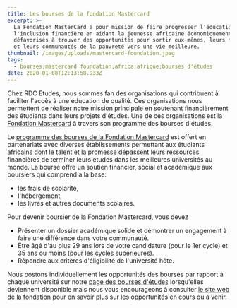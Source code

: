 ```yaml
---
title: Les bourses de la fondation Mastercard
excerpt: >-
  La Fondation MasterCard a pour mission de faire progresser l'éducation et
  l'inclusion financière en aidant la jeunesse africaine économiquement
  défavorisés à trouver des opportunités pour sortir eux-mêmes, leurs familles
  et leurs communautés de la pauvreté vers une vie meilleure.
thumbnail: /images/uploads/mastercard-foundation.jpeg
tags:
  - bourses;mastercard foundation;africa;afrique;bourses d'études
date: 2020-01-08T12:13:58.933Z
---
```


Chez RDC Etudes, nous sommes fan des organisations qui contribuent à faciliter l'accès à une éducation de qualité. Ces organisations nous permettent de réaliser notre mission principale en soutenant financièrement des étudiants dans leurs projets d'études. Une de ces organisations est la <a href="https://mastercardfdn.org/" target="_blank" rel="noreferrer noopener">Fondation Mastercard</a> à travers son programme des bourses d'études.

Le <a href="https://mastercardfdn.org/all/scholars/" target="_blank" rel="noopener noreferrer">programme des bourses de la Fondation Mastercard</a> est offert en partenariats avec diverses établissements permettant aux étudiants africains dont le talent et la promesse dépassent leurs ressources financières de terminer leurs études dans les meilleures universités au monde. La bourse offre un soutien financier, social et académique aux boursiers qui comprend à la base:

- les frais de scolarité,
- l'hébergement,
- les livres et autres documents scolaires.

Pour devenir boursier de la Fondation Mastercard, vous devez

- Présenter un dossier académique solide et démontrer un engagement à faire une différence dans votre communauté.
- Être âgé d'au plus 29 ans lors de votre candidature (pour le 1er cycle) et 35 ans ou moins (pour les cycles supérieures).
- Répondre aux critères d'éligibilité de l'université hôte.

Nous postons individuellement les opportunités des bourses par rapport à chaque université sur notre [page des bourses d'études](/bourses) lorsqu'elles deviennent disponible mais nous vous encourageons à consulter <a href="https://mastercardfdn.org/all/scholars/becoming-a-scholar/apply-to-the-scholars-program/" target="_blank" rel="noopener noreferrer">le site web de la fondation</a> pour en savoir plus sur les opportunités en cours ou à venir.
